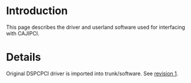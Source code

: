 # Introduction #

This page describes the driver and userland software used for interfacing with CAJIPCI.

# Details #

Original DSPCPCI driver is imported into trunk/software. See [revision 1](https://code.google.com/p/mtc-cajipci/source/detail?r=1).